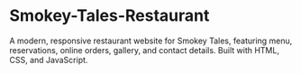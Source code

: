 # Smokey-Tales-Restaurant
A modern, responsive restaurant website for Smokey Tales, featuring menu, reservations, online orders, gallery, and contact details. Built with HTML, CSS, and JavaScript.

